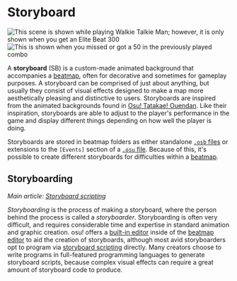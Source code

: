 # Storyboard

![](img/Sbpassing.png "This scene is shown while playing Walkie Talkie Man; however, it is only shown when you get an Elite Beat 300")
![](img/Sbfailing.png "This is shown when you missed or got a 50 in the previously played combo")

A **storyboard** (SB) is a custom-made animated background that accompanies a [beatmap](/wiki/Beatmap), often for decorative and sometimes for gameplay purposes. A storyboard can be comprised of just about anything, but usually they consist of visual effects designed to make a map more aesthetically pleasing and distinctive to users. Storyboards are inspired from the animated backgrounds found in [Osu! Tatakae! Ouendan](/wiki/Disambiguation/Ouendan). Like their inspiration, storyboards are able to adjust to the player's performance in the game and display different things depending on how well the player is doing.

Storyboards are stored in beatmap folders as either standalone [`.osb` files](/wiki/Client/File_formats/Osb_(file_format)) or extensions to the `[Events]` section of a [`.osu` file](/wiki/Client/File_formats/Osu_(file_format)). Because of this, it's possible to create different storyboards for difficulties within a [beatmap](/wiki/Beatmap).

## Storyboarding

*Main article: [Storyboard scripting](/wiki/Storyboard/Scripting)*

*Storyboarding* is the process of making a storyboard, where the person behind the process is called a *storyboarder*. Storyboarding is often very difficult, and requires considerable time and expertise in standard animation and graphic creation. osu! offers a [built-in editor](/wiki/Client/Beatmap_editor/Design) inside of the [beatmap editor](/wiki/Client/Beatmap_editor) to aid the creation of storyboards, although most avid storyboarders opt to program via [storyboard scripting](/wiki/Storyboard/Scripting) directly. Many creators choose to write programs in full-featured programming languages to generate storyboard scripts, because complex visual effects can require a great amount of storyboard code to produce.
